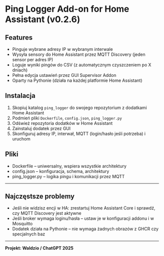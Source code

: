 # Ping Logger Add-on for Home Assistant (v0.2.6)

## Features
- Pinguje wybrane adresy IP w wybranym interwale
- Wysyła sensory do Home Assistant przez MQTT Discovery (jeden sensor per adres IP)
- Loguje wyniki pingów do CSV (z automatycznym czyszczeniem po X dniach)
- Pełna edycja ustawień przez GUI Supervisor Addon
- Oparty na Pythonie (działa na każdej platformie Home Assistant)

## Instalacja
1. Skopiuj katalog `ping_logger` do swojego repozytorium z dodatkami Home Assistant
2. Podmień pliki `Dockerfile`, `config.json`, `ping_logger.py`
3. Odśwież repozytoria dodatków w Home Assistant
4. Zainstaluj dodatek przez GUI
5. Skonfiguruj adresy IP, interwał, MQTT (login/hasło jeśli potrzeba) i uruchom

## Pliki
- Dockerfile – uniwersalny, wspiera wszystkie architektury
- config.json – konfiguracja, schema, architektury
- ping_logger.py – logika pingu i komunikacji przez MQTT

---

## Najczęstsze problemy
- Jeśli nie widzisz encji w HA: zrestartuj Home Assistant Core i sprawdź, czy MQTT Discovery jest aktywne
- Jeśli broker wymaga loginu/hasła – ustaw je w konfiguracji addonu i w Mosquitto
- Dodatek działa na Pythonie – nie wymaga żadnych obrazów z GHCR czy specjalnych baz

---

**Projekt: Waldzio / ChatGPT 2025**

